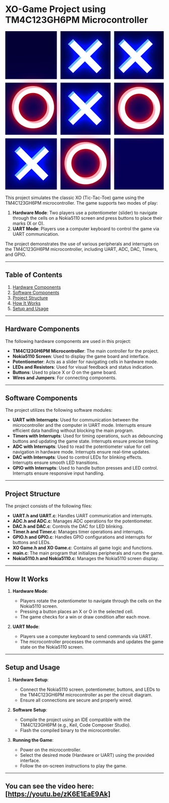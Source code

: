# XO-Game Project using TM4C123GH6PM Microcontroller

<p align="center">
  <img src="unnamed.png" alt="Gameplay">
</p>

This project simulates the classic XO (Tic-Tac-Toe) game using the TM4C123GH6PM microcontroller. The game supports two modes of play:
1. **Hardware Mode**: Two players use a potentiometer (slider) to navigate through the cells on a Nokia5110 screen and press buttons to place their marks (X or O).
2. **UART Mode**: Players use a computer keyboard to control the game via UART communication.

The project demonstrates the use of various peripherals and interrupts on the TM4C123GH6PM microcontroller, including UART, ADC, DAC, Timers, and GPIO.

---

## Table of Contents
1. [Hardware Components](#hardware-components)
2. [Software Components](#software-components)
3. [Project Structure](#project-structure)
4. [How It Works](#how-it-works)
5. [Setup and Usage](#setup-and-usage)

---

## Hardware Components
The following hardware components are used in this project:
- **TM4C123GH6PM Microcontroller**: The main controller for the project.
- **Nokia5110 Screen**: Used to display the game board and interface.
- **Potentiometer**: Acts as a slider for navigating cells in hardware mode.
- **LEDs and Resistors**: Used for visual feedback and status indication.
- **Buttons**: Used to place X or O on the game board.
- **Wires and Jumpers**: For connecting components.

---

## Software Components
The project utilizes the following software modules:
- **UART with Interrupts**: Used for communication between the microcontroller and the computer in UART mode. Interrupts ensure efficient data handling without blocking the main program.
- **Timers with Interrupts**: Used for timing operations, such as debouncing buttons and updating the game state. Interrupts ensure precise timing.
- **ADC with Interrupts**: Used to read the potentiometer value for cell navigation in hardware mode. Interrupts ensure real-time updates.
- **DAC with Interrupts**: Used to control LEDs for blinking effects. Interrupts ensure smooth LED transitions.
- **GPIO with Interrupts**: Used to handle button presses and LED control. Interrupts ensure responsive input handling.

---

## Project Structure
The project consists of the following files:
- **UART.h and UART.c**: Handles UART communication and interrupts.
- **ADC.h and ADC.c**: Manages ADC operations for the potentiometer.
- **DAC.h and DAC.c**: Controls the DAC for LED blinking.
- **Timer.h and Timer.c**: Manages timer operations and interrupts.
- **GPIO.h and GPIO.c**: Handles GPIO configurations and interrupts for buttons and LEDs.
- **XO Game.h and XO Game.c**: Contains all game logic and functions.
- **main.c**: The main program that initializes peripherals and runs the game.
- **Nokia5110.h and Nokia5110.c**: Manages the Nokia5110 screen display.

---

## How It Works
1. **Hardware Mode**:
   - Players rotate the potentiometer to navigate through the cells on the Nokia5110 screen.
   - Pressing a button places an X or O in the selected cell.
   - The game checks for a win or draw condition after each move.

2. **UART Mode**:
   - Players use a computer keyboard to send commands via UART.
   - The microcontroller processes the commands and updates the game state on the Nokia5110 screen.

---

## Setup and Usage
1. **Hardware Setup**:
   - Connect the Nokia5110 screen, potentiometer, buttons, and LEDs to the TM4C123GH6PM microcontroller as per the circuit diagram.
   - Ensure all connections are secure and properly wired.

2. **Software Setup**:
   - Compile the project using an IDE compatible with the TM4C123GH6PM (e.g., Keil, Code Composer Studio).
   - Flash the compiled binary to the microcontroller.

3. **Running the Game**:
   - Power on the microcontroller.
   - Select the desired mode (Hardware or UART) using the provided interface.
   - Follow the on-screen instructions to play the game.

---
You can see the video here: [https://youtu.be/zK6E1EaE9Ak]
---
